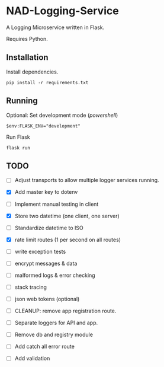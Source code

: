 # NAD-Logging-Service

A Logging Microservice written in Flask.

Requires Python.

## Installation

Install dependencies.

```
pip install -r requirements.txt
```

## Running

Optional: Set development mode (_powershell_)

```
$env:FLASK_ENV="development"
```

Run Flask

```
flask run
```

## TODO

- [ ] Adjust transports to allow multiple logger services running.
- [x] Add master key to dotenv
- [ ] Implement manual testing in client
- [x] Store two datetime (one client, one server)
- [ ] Standardize datetime to ISO
- [x] rate limit routes (1 per second on all routes)
- [ ] write exception tests
- [ ] encrypt messages & data
- [ ] malformed logs & error checking
- [ ] stack tracing
- [ ] json web tokens (optional)

- [ ] CLEANUP: remove app registration route.
- [ ] Separate loggers for API and app.
- [ ] Remove db and registry module
- [ ] Add catch all error route
- [ ] Add validation
